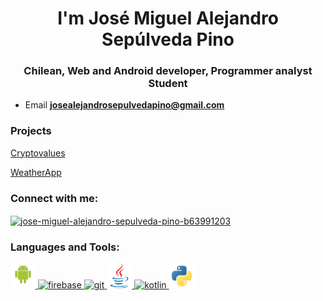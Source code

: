 <h1 align="center">I'm José Miguel Alejandro Sepúlveda Pino</h1>
<h3 align="center">Chilean, Web and Android developer, Programmer analyst Student</h3>


- Email **josealejandrosepulvedapino@gmail.com**

<h3 align="left">Projects</h3>
<p><a href="https://josesepulvedapino.github.io/cryptovalues-angular/" target="blank">Cryptovalues</a></p>
<p><a href="#" target="blank">WeatherApp</a></p>


<h3 align="left">Connect with me:</h3>
<p align="left">
<a href="https://linkedin.com/in/jose-miguel-alejandro-sepulveda-pino-b63991203" target="blank"><img align="center" src="https://raw.githubusercontent.com/rahuldkjain/github-profile-readme-generator/master/src/images/icons/Social/linked-in-alt.svg" alt="jose-miguel-alejandro-sepulveda-pino-b63991203" height="30" width="40" /></a>
</p>

<h3 align="left">Languages and Tools:</h3>
<p align="left"> <a href="https://developer.android.com" target="_blank" rel="noreferrer"> <img src="https://raw.githubusercontent.com/devicons/devicon/master/icons/android/android-original-wordmark.svg" alt="android" width="40" height="40"/> </a> <a href="https://firebase.google.com/" target="_blank" rel="noreferrer"> <img src="https://www.vectorlogo.zone/logos/firebase/firebase-icon.svg" alt="firebase" width="40" height="40"/> </a> <a href="https://git-scm.com/" target="_blank" rel="noreferrer"> <img src="https://www.vectorlogo.zone/logos/git-scm/git-scm-icon.svg" alt="git" width="40" height="40"/> </a> <a href="https://www.java.com" target="_blank" rel="noreferrer"> <img src="https://raw.githubusercontent.com/devicons/devicon/master/icons/java/java-original.svg" alt="java" width="40" height="40"/> </a> <a href="https://kotlinlang.org" target="_blank" rel="noreferrer"> <img src="https://www.vectorlogo.zone/logos/kotlinlang/kotlinlang-icon.svg" alt="kotlin" width="40" height="40"/> </a> <a href="https://www.python.org" target="_blank" rel="noreferrer"> <img src="https://raw.githubusercontent.com/devicons/devicon/master/icons/python/python-original.svg" alt="python" width="40" height="40"/> </a> </p>
